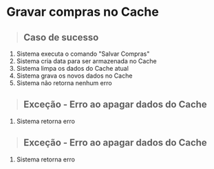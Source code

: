#  Gravar compras no Cache

>## Caso de sucesso
1. Sistema executa o comando "Salvar Compras"
2. Sistema cria data para ser armazenada no Cache
3. Sistema limpa os dados do Cache atual
4. Sistema grava os novos dados no Cache
5. Sistema não retorna nenhum erro

>## Exceção - Erro ao apagar dados do Cache 
1. Sistema retorna erro

>## Exceção - Erro ao apagar dados do Cache
1. Sistema retorna erro